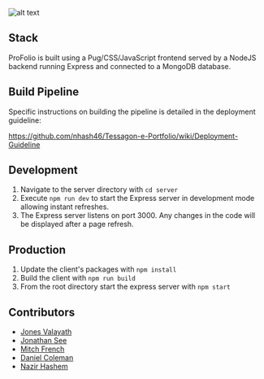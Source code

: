 ![alt text](https://github.com/nhash46/Tessagon-e-Portfolio/blob/master/documentation/logo.png?raw=true)

## Stack

ProFolio is built using a Pug/CSS/JavaScript frontend served by a NodeJS backend running Express and connected to a MongoDB database.

## Build Pipeline

Specific instructions on building the pipeline is detailed in the deployment guideline: 

https://github.com/nhash46/Tessagon-e-Portfolio/wiki/Deployment-Guideline

## Development

1. Navigate to the server directory with ```cd server```
2. Execute ```npm run dev``` to start the Express server in development mode allowing instant refreshes. 
3. The Express server listens on port 3000. Any changes in the code will be displayed after a page refresh.

## Production

1. Update the client's packages with ```npm install```
2. Build the client with ```npm run build```
3. From the root directory start the express server with ```npm start```

## Contributors
- [Jones Valayath](https://github.com/JVALAYATH)
- [Jonathan See](https://github.com/jono-see)
- [Mitch French](https://github.com/mitch-french)
- [Daniel Coleman](https://github.com/dccol)
- [Nazir Hashem](https://github.com/nhash46)
